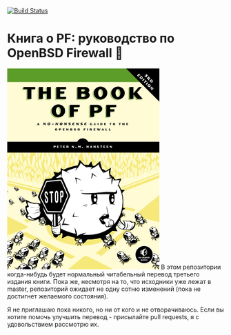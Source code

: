 [![Build Status](https://travis-ci.org/openbsd-ru/book-of-pf.svg?branch=master)](https://travis-ci.org/openbsd-ru/book-of-pf)

# Книга о PF: руководство по OpenBSD Firewall :blowfish:

<img src="img/the_book_of_pf.jpg" height="466">
В этом репозитории когда-нибудь будет нормальный читабельный перевод
третьего издания книги.
Пока же, несмотря на то, что исходники уже лежат в master, репозиторий
ожидает не одну сотню изменений (пока не достигнет желаемого состояния).

Я не приглашаю пока никого, но ни от кого и не отворачиваюсь. Если вы
хотите помочь улучшить перевод - присылайте pull requests, я с
удовольствием рассмотрю их.

